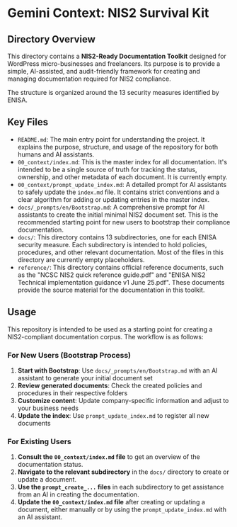 # Gemini Context: NIS2 Survival Kit

## Directory Overview

This directory contains a **NIS2-Ready Documentation Toolkit** designed for WordPress micro-businesses and freelancers. Its purpose is to provide a simple, AI-assisted, and audit-friendly framework for creating and managing documentation required for NIS2 compliance.

The structure is organized around the 13 security measures identified by ENISA.

## Key Files

*   `README.md`: The main entry point for understanding the project. It explains the purpose, structure, and usage of the repository for both humans and AI assistants.
*   `00_context/index.md`: This is the master index for all documentation. It's intended to be a single source of truth for tracking the status, ownership, and other metadata of each document. It is currently empty.
*   `00_context/prompt_update_index.md`: A detailed prompt for AI assistants to safely update the `index.md` file. It contains strict conventions and a clear algorithm for adding or updating entries in the master index.
*   `docs/_prompts/en/Bootstrap.md`: A comprehensive prompt for AI assistants to create the initial minimal NIS2 document set. This is the recommended starting point for new users to bootstrap their compliance documentation.
*   `docs/`: This directory contains 13 subdirectories, one for each ENISA security measure. Each subdirectory is intended to hold policies, procedures, and other relevant documentation. Most of the files in this directory are currently empty placeholders.
*   `reference/`: This directory contains official reference documents, such as the "NCSC NIS2 quick reference guide.pdf" and "ENISA NIS2 Technical implementation guidance v1 June 25.pdf". These documents provide the source material for the documentation in this toolkit.

## Usage

This repository is intended to be used as a starting point for creating a NIS2-compliant documentation corpus. The workflow is as follows:

### For New Users (Bootstrap Process)
1.  **Start with Bootstrap**: Use `docs/_prompts/en/Bootstrap.md` with an AI assistant to generate your initial document set
2.  **Review generated documents**: Check the created policies and procedures in their respective folders
3.  **Customize content**: Update company-specific information and adjust to your business needs
4.  **Update the index**: Use `prompt_update_index.md` to register all new documents

### For Existing Users
1.  **Consult the `00_context/index.md` file** to get an overview of the documentation status.
2.  **Navigate to the relevant subdirectory** in the `docs/` directory to create or update a document.
3.  **Use the `prompt_create_...` files** in each subdirectory to get assistance from an AI in creating the documentation.
4.  **Update the `00_context/index.md` file** after creating or updating a document, either manually or by using the `prompt_update_index.md` with an AI assistant.
